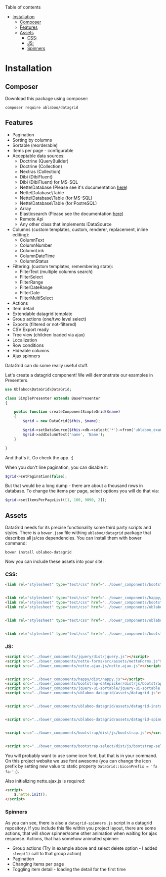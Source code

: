 Table of contents

- [Installation](#installation)
	- [Composer](#composer)
	- [Features](#features)
	- [Assets](#assets)
		- [CSS:](#css)
		- [JS:](#js)
		- [Spinners](#spinners)

# Installation

## Composer

Download this package using composer:

```
composer require ublaboo/datagrid
```

## Features

- Pagination
- Sorting by columns
- Sortable (reorderable)
- Items per page - configurable
- Acceptable data sources:
	- Doctrine (QueryBuilder)
	- Doctrine (Collection)
	- Nextras (Collection)
	- Dibi (DibiFluent)
	- Dibi (DibiFluent) for MS-SQL
	- Nette\Database (Please see it's documentation [here](https://github.com/contributte/datagrid-nette-database-data-source))
	- Nette\Database\Table
	- Nette\Database\Table (for MS-SQL)
	- Nette\Database\Table (for PostreSQL)
	- Array
	- Elasticsearch (Please see the documentation [here](https://github.com/contributte/datagrid-elasticsearch-data-source))
	- Remote Api
	- Any other class that implements IDataSource
- Columns (custom templates, custom, renderer, replacement, inline editing):
	- ColumnText
	- ColumnNumber
	- ColumnLink
	- ColumnDateTime
	- ColumnStatus
- Filtering: (custom templates, remembering state):
	- FilterText (multiple columns search)
	- FilterSelect
	- FilterRange
	- FilterDateRange
	- FilterDate
	- FilterMultiSelect
- Actions
- Item detail
- Extendable datagrid template
- Group actions (one/two level select)
- Exports (filtered or not-filtered)
- CSV Export ready
- Tree view (children loaded via ajax)
- Localization
- Row conditions
- Hideable columns
- Ajax spinners

DataGrid can do some really useful stuff.

Let's create a datagrid component!
We will demonstrate our examples in Presenters.

```php
use Ublaboo\DataGrid\DataGrid;

class SimplePresenter extends BasePresenter
{

	public function createComponentSimpleGrid($name)
	{
		$grid = new DataGrid($this, $name);

		$grid->setDataSource($this->db->select('*')->from('ublaboo_example'));
		$grid->addColumnText('name', 'Name');
	}

}
```

And that's it. Go check the app. :)

When you don't line pagination, you can disable it:

```php
$grid->setPagination(false);
```

But that would be a long dump - there are about a thousand rows in database. To change the items per page, select options you will do that via:

```php
$grid->setItemsPerPageList([1, 100, 9090, 2]);
```

## Assets

DataGrid needs for its precise functionality some third party scripts and styles. There is a `bower.json` file withing `ublaboo/datagrid` package that describes all js/css dependencies. You can install them with bower command:

```
bower install ublaboo-datagrid
```

Now you can include these assets into your site:

### CSS:

```html
<link rel="stylesheet" type="text/css" href="../bower_components/bootstrap/dist/css/bootstrap.css">


<link rel="stylesheet" type="text/css" href="../bower_components/happy/dist/happy.css">
<link rel="stylesheet" type="text/css" href="../bower_components/bootstrap-datepicker/dist/css/bootstrap-datepicker3.css">
<link rel="stylesheet" type="text/css" href="../bower_components/ublaboo-datagrid/assets/datagrid.css">


<link rel="stylesheet" type="text/css" href="../bower_components/ublaboo-datagrid/assets/datagrid-spinners.css">


<link rel="stylesheet" type="text/css" href="../bower_components/bootstrap-select/dist/css/bootstrap-select.css">
```

### JS:

```html
<script src="../bower_components/jquery/dist/jquery.js"></script>
<script src="../bower_components/nette-forms/src/assets/netteForms.js"></script>
<script src="../bower_components/nette.ajax.js/nette.ajax.js"></script>


<script src="../bower_components/happy/dist/happy.js"></script>
<script src="../bower_components/bootstrap-datepicker/dist/js/bootstrap-datepicker.js"></script>
<script src="../bower_components/jquery-ui-sortable/jquery-ui-sortable.js"></script>
<script src="../bower_components/ublaboo-datagrid/assets/datagrid.js"></script>


<script src="../bower_components/ublaboo-datagrid/assets/datagrid-instant-url-refresh.js"></script>


<script src="../bower_components/ublaboo-datagrid/assets/datagrid-spinners.js"></script>


<script src="../bower_components/bootstrap/dist/js/bootstrap.js"></script>


<script src="../bower_components/bootstrap-select/dist/js/bootstrap-select.js"></script>
```

You will probably want to use some icon font, but that is in your command. On this project website we use font awesome (you can change the icon prefix by setting new value to static property `DataGrid::$iconPrefix = 'fa fa-';`).

Also initializing nette.ajax.js is required:

```html
<script>
	$.nette.init();
</script>
```

### Spinners

As you can see, there is also a `datagrid-spinners.js` script in a datagrid repository. If you include this file within you project layout, there are some actions, that will show spinner/some other animation when waiting for ajax response. Actions, that has somehow animated spinner:

- Group actions (Try in example above and select delete option - I added `sleep(1)` call to that group action)
- Pagination
- Changing items per page
- Toggling item detail - loading the detail for the first time
